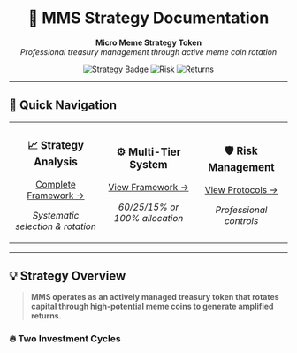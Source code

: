 <div align="center">

# 🚀 MMS Strategy Documentation

**Micro Meme Strategy Token**  
*Professional treasury management through active meme coin rotation*

![Strategy Badge](https://img.shields.io/badge/Strategy-Active%20Management-blue)
![Risk](https://img.shields.io/badge/Risk-Managed-green)
![Returns](https://img.shields.io/badge/Returns-Amplified-orange)

</div>

---

## 🎯 Quick Navigation

<table>
<tr>
<td align="center" width="33%">

### 📈 **Strategy Analysis**
[Complete Framework →](mms-strategy.md)

*Systematic selection & rotation*

</td>
<td align="center" width="33%">

### ⚙️ **Multi-Tier System** 
[View Framework →](mms-strategy.md#multi-tier-allocation-system)

*60/25/15% or 100% allocation*

</td>
<td align="center" width="33%">

### 🛡️ **Risk Management**
[View Protocols →](mms-strategy.md#risk-management-protocol)

*Professional controls*

</td>
</tr>
</table>

---

## 💡 **Strategy Overview**

> **MMS operates as an actively managed treasury token that rotates capital through high-potential meme coins to generate amplified returns.**

### 🔥 **Two Investment Cycles**
